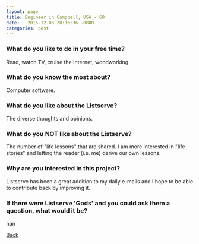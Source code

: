 ```yaml
---
layout: page
title: Engineer in Campbell, USA - 60
date:   2015-12-03 20:16:36 -0800
categories: post
---
```


### What do you like to do in your free time?
<p>Read, watch TV, cruise the Internet, woodworking.</p>

### What do you know the most about?
<p>Computer software.</p>

### What do you like about the Listserve?
<p>The diverse thoughts and opinions.</p>

### What do you NOT like about the Listserve?
<p>The number of "life lessons" that are shared.  I am more interested in "life stories" and letting the reader (i.e. me) derive our own lessons.</p>

### Why are you interested in this project?
<p>Listserve has been a great addition to my daily e-mails and I hope to be able to contribute back by improving it.</p>

### If there were Listserve 'Gods' and you could ask them a question, what would it be?
<p>nan</p>

[Back][1]

[1]: /responders/all